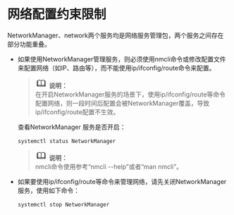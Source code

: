 # 网络配置约束限制<a name="ZH-CN_TOPIC_0220373198"></a>

NetworkManager、network两个服务均是网络服务管理包，两个服务之间存在部分功能重叠。

-   如果使用NetworkManager管理服务，则必须使用nmcli命令或修改配置文件来配置网络（如IP、路由等），而不能使用ip/ifconfig/route命令来配置。

    >![](./public_sys-resources/icon-note.gif) **说明：**   
    >在开启NetworkManager服务的场景下，使用ip/ifconfig/route等命令配置网络，则一段时间后配置会被NetworkManager覆盖，导致 ip/ifconfig/route配置不生效。  

    查看NetworkManager 服务是否开启：

    ```
    systemctl status NetworkManager
    ```

    >![](./public_sys-resources/icon-note.gif) **说明：**   
    >nmcli命令使用参考“nmcli --help”或者“man  nmcli”。  

-   如果要使用ip/ifconfig/route等命令来管理网络，请先关闭NetworkManager服务，使用如下命令：

    ```
    systemctl stop NetworkManager
    ```


